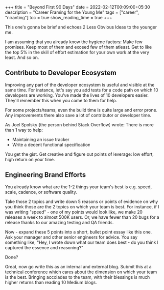 +++
title = "Beyond First 90 Days"
date = 2022-02-12T00:09:00+05:30
description = "Career Framing for the Young Me"
tags = ["career", "niranting"]
toc = true
show_reading_time = true
+++

This one's gonna be brief and echoes 2 Less Obvious Ideas to the younger me.

I am assuming that you already know the hygiene factors: Make few promises. Keep most of them and exceed few of them atleast. Get to like the top 5% in the skill of effort estimation for your own work at the very least. And so on.

## Contribute to Developer Ecosystem

Improving any part of the developer ecosystem is useful and visible at the same time. For instance, let's say you add tests for a code path on which 10 developers are working. You've made the lives of 10 developers easier. They'll remember this when you come to them for help.

For some projects/teams, even the build time is quite large and error prone. Any improvements there also save a lot of contributor or developer time.

As Joel Spolsky (the person behind Stack Overflow) wrote: There is more than 1 way to help: 

* Maintaining an issue tracker
* Write a decent functional specification

You get the gist. Get creative and figure out points of leverage: low effort, high return on your time.

## Engineering Brand Efforts

You already know what are the 1-2 things your team's best is e.g. speed, scale, cadence, or software quality. 

Take those 2 topics and write down 5 reasons or points of evidence on why you think those are the 2 topics on which your team is best. For instance, if I was writing "speed" - one of my points would look like, we make 20 releases a week to almost 500K users. Or, we have fewer than 20 bugs for a release thanks to our amazing testing and QA friends. 

Now - expand these 5 points into a short, bullet point essay like this one. Ask your manager and other senior engineers for advice. You say something like, "Hey, I wrote down what our team does best - do you think I captured the essence and reasoning?"

Done? 

Great, now go write this as an internal and external blog. Submit this at a technical conference which cares about the dimension on which your team is the best. Bringing accolades to the team, with their blessings is much higher returns than reading 10 Medium blogs.


